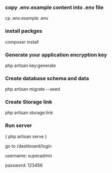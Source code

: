 
### copy .env.example content into .env file 

cp .env.example .env 

### install packges 

composer install 

### Generate your application encryption key 

php artisan key:generate

### Create database schema and data

php artisan migrate --seed

### Create Storage link 

php artisan storage:link

### Run server 

{ 
    php artisan serve 
}


<p>go to /dashboard/login</p>

<p>username: superadmin</p>
<p>password: 123456</p>





